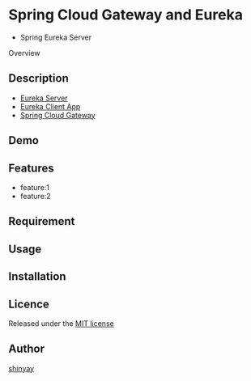 # Spring Cloud Gateway and Eureka
- Spring Eureka Server

Overview

## Description
- [Eureka Server](https://github.com/shinyay/spring-cloud-eureka-getting-started)
- [Eureka Client App](https://github.com/shinyay/spring-cloud-eureka-client-getting-started)
- [Spring Cloud Gateway](https://github.com/shinyay/spring-cloud-eureka-gateway-getting-started)

## Demo

## Features

- feature:1
- feature:2

## Requirement

## Usage

## Installation

## Licence

Released under the [MIT license](https://gist.githubusercontent.com/shinyay/56e54ee4c0e22db8211e05e70a63247e/raw/34c6fdd50d54aa8e23560c296424aeb61599aa71/LICENSE)

## Author

[shinyay](https://github.com/shinyay)
